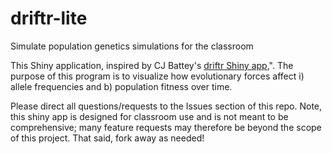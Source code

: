 # driftr-lite

Simulate population genetics simulations for the classroom

This Shiny application, inspired by CJ Battey's [driftr Shiny app](https://github.com/cjbattey/driftR"),". The purpose of this program is to visualize how evolutionary forces affect i) allele frequencies and b) population fitness over time.

Please direct all questions/requests to the Issues section of this repo. Note, this shiny app is designed for classroom use and is not meant to be comprehensive; many feature requests may therefore be beyond the scope of this project. That said, fork away as needed! 
    